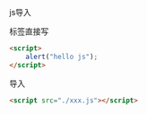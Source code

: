 js导入

标签直接写
```html
<script>
	alert("hello js");
</script>
```

导入
```html
<script src="./xxx.js"></script>
```

